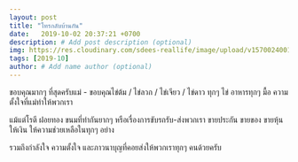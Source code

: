 ```yaml
---
layout: post
title: "โทรกลับบ้านกัน"
date:   2019-10-02 20:37:21 +0700
description: # Add post description (optional)
img: https://res.cloudinary.com/sdees-reallife/image/upload/v1570024001/IMG_20191002_204418.jpg # Add image post (optional)
tags: [2019-10]
author: # Add name author (optional)
---
```

ขอบคุณมากๆ ที่สุดครับแม่ - ขอบคุณไข่ต้ม / ไข่ลวก / ไข่เจียว / ไข่ดาว ทุกๆ ไข่ อาหารทุกๆ มื้อ ความตั้งใจที่แม่ทำให้พวกเรา

แม้แต่โรตี ฝอยทอง ขนมที่ทำกันยากๆ หรือเรื่องการขับรถรับ-ส่งพวกเรา ขายประกัน ขายของ ขายหุ้น ให้เงิน ให้ความช่วยเหลือในทุกๆ อย่าง

<i class="fa fa-child" style="color:plum"></i>

รวมถึงกำลังใจ ความตั้งใจ และภาวนาบุญที่คอยส่งให้พวกเราทุกๆ คนด้วยครับ
